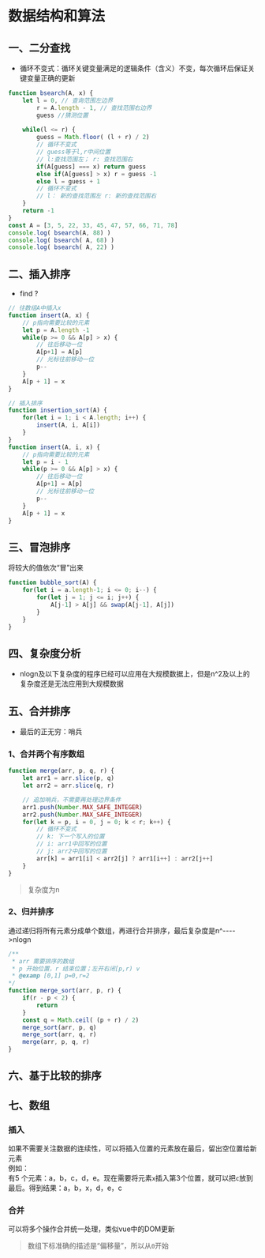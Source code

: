 # 数据结构和算法
## 一、二分查找 
- 循环不变式：循环关键变量满足的逻辑条件（含义）不变，每次循环后保证关键变量正确的更新
```js
function bsearch(A, x) {
    let l = 0, // 查询范围左边界
        r = A.length - 1, // 查找范围右边界
        guess //猜测位置
    
    while(l <= r) {
        guess = Math.floor( (l + r) / 2)
        // 循环不变式
        // guess等于l,r中间位置
        // l:查找范围左； r: 查找范围右
        if(A[guess] === x) return guess
        else if(A[guess] > x) r = guess -1
        else l = guess + 1
        // 循环不变式
        // l： 新的查找范围左 r: 新的查找范围右
    }
    return -1
}
const A = [3, 5, 22, 33, 45, 47, 57, 66, 71, 78]
console.log( bsearch(A, 88) )
console.log( bsearch( A, 68) )
console.log( bsearch( A, 22) )
```
## 二、插入排序
- find ?

```js
// 往数组A中插入x
function insert(A, x) {
    // p指向需要比较的元素
    let p = A.length -1
    while(p >= 0 && A[p] > x) {
        // 往后移动一位
        A[p+1] = A[p]
        // 光标往前移动一位
        p--
    }
    A[p + 1] = x
}

// 插入排序
function insertion_sort(A) {
    for(let i = 1; i < A.length; i++) {
        insert(A, i, A[i])
    }
}
function insert(A, i, x) {
    // p指向需要比较的元素
    let p = i - 1
    while(p >= 0 && A[p] > x) {
        // 往后移动一位
        A[p+1] = A[p]
        // 光标往前移动一位
        p--
    }
    A[p + 1] = x
}
```

## 三、冒泡排序
将较大的值依次“冒”出来
```js
function bubble_sort(A) {
    for(let i = a.length-1; i <= 0; i--) {
        for(let j = 1; j <= i; j++) {
            A[j-1] > A[j] && swap(A[j-1], A[j])
        }
    }
}
```

## 四、复杂度分析
- nlogn及以下复杂度的程序已经可以应用在大规模数据上，但是n^2及以上的复杂度还是无法应用到大规模数据

## 五、合并排序
- 最后的正无穷：哨兵
### 1、合并两个有序数组
```js
function merge(arr, p, q, r) {
    let arr1 = arr.slice(p, q)
    let arr2 = arr.slice(q, r)

    // 追加哨兵，不需要再处理边界条件
    arr1.push(Number.MAX_SAFE_INTEGER)
    arr2.push(Number.MAX_SAFE_INTEGER)
    for(let k = p, i = 0, j = 0; k < r; k++) {
        // 循环不变式
        // k: 下一个写入的位置
        // i: arr1中回写的位置
        // j: arr2中回写的位置
        arr[k] = arr1[i] < arr2[j] ? arr1[i++] : arr2[j++]
    }
}
```
> 复杂度为n

### 2、归并排序
通过递归将所有元素分成单个数组，再进行合并排序，最后复杂度是n^---->nlogn
```js
/**
 * arr 需要排序的数组
 * p 开始位置，r 结束位置；左开右闭[p,r) v
 * @examp [0,1] p=0,r=2
*/
function merge_sort(arr, p, r) {
    if(r - p < 2) {
        return
    }
    const q = Math.ceil( (p + r) / 2)
    merge_sort(arr, p, q)
    merge_sort(arr, q, r)
    merge(arr, p, q, r)
}
```

## 六、基于比较的排序











## 七、数组
### 插入
如果不需要关注数据的连续性，可以将插入位置的元素放在最后，留出空位置给新元素  
例如：  
有5 个元素：a，b，c，d，e。现在需要将元素`x`插入第3个位置，就可以把`c`放到最后。得到结果：a，b，x，d，e，c

### 合并
可以将多个操作合并统一处理，类似vue中的DOM更新

> 数组下标准确的描述是“偏移量”，所以从`0`开始